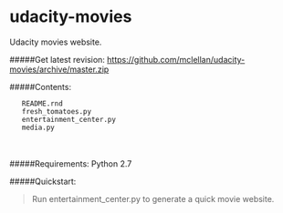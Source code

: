 # udacity-movies
Udacity movies website.

#####Get latest revision:
  https://github.com/mclellan/udacity-movies/archive/master.zip

#####Contents:
```
   README.rnd
   fresh_tomatoes.py
   entertainment_center.py
   media.py
```

<br><br>
#####Requirements:
  Python 2.7

#####Quickstart:
> Run entertainment_center.py to generate a quick movie website.
